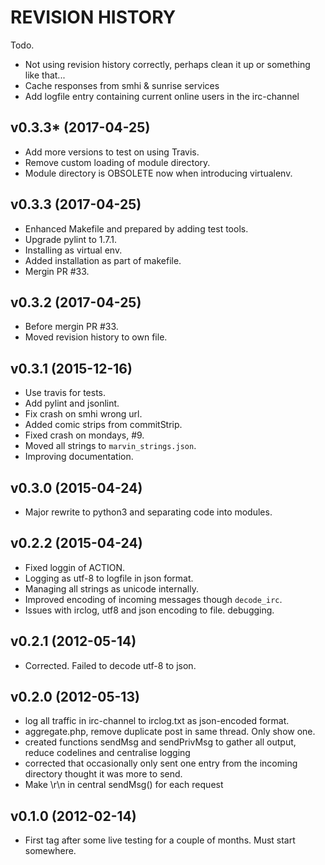 REVISION HISTORY
==================

Todo.

* Not using revision history correctly, perhaps clean it up or something like that...
* Cache responses from smhi & sunrise services
* Add logfile entry containing current online users in the irc-channel


v0.3.3* (2017-04-25)
-------------------

* Add more versions to test on using Travis.
* Remove custom loading of module directory.
* Module directory is OBSOLETE now when introducing virtualenv.


v0.3.3 (2017-04-25)
-------------------

* Enhanced Makefile and prepared by adding test tools.
* Upgrade pylint to 1.7.1.
* Installing as virtual env.
* Added installation as part of makefile.
* Mergin PR #33.


v0.3.2 (2017-04-25)
-------------------

* Before mergin PR #33.
* Moved revision history to own file.


v0.3.1 (2015-12-16)
-------------------

* Use travis for tests.
* Add pylint and jsonlint.
* Fix crash on smhi wrong url.
* Added comic strips from commitStrip.
* Fixed crash on mondays, #9.
* Moved all strings to `marvin_strings.json`.
* Improving documentation.


v0.3.0 (2015-04-24) 
-------------------

* Major rewrite to python3 and separating code into modules.


v0.2.2 (2015-04-24) 
-------------------

* Fixed loggin of ACTION.
* Logging as utf-8 to logfile in json format.
* Managing all strings as unicode internally.
* Improved encoding of incoming messages though `decode_irc`.
* Issues with irclog, utf8 and json encoding to file. debugging.


v0.2.1 (2012-05-14) 
-------------------

* Corrected. Failed to decode utf-8 to json.


v0.2.0 (2012-05-13) 
-------------------

* log all traffic in irc-channel to irclog.txt as json-encoded format.
* aggregate.php, remove duplicate post in same thread. Only show one.
* created functions sendMsg and sendPrivMsg to gather all output, reduce codelines and centralise 
  logging
* corrected that occasionally only sent one entry from the incoming directory thought it was more 
  to send.
* Make \r\n in central sendMsg() for each request


v0.1.0 (2012-02-14) 
-------------------

* First tag after some live testing for a couple of months. Must start somewhere. 
